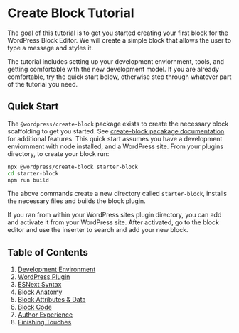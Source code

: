 
# Create Block Tutorial

The goal of this tutorial is to get you started creating your first block for the WordPress Block Editor. We will create a simple block that allows the user to type a message and styles it.

The tutorial includes setting up your development enviornment, tools, and getting comfortable with the new development model. If you are already comfortable, try the quick start below, otherwise step through whatever part of the tutorial you need.

## Quick Start

The `@wordpress/create-block` package exists to create the necessary block scaffolding to get you started. See [create-block pacakage documentation](https://www.npmjs.com/package/@wordpress/create-block) for additional features. This quick start assumes you have a development enviornment with node installed, and a WordPress site. From your plugins directory, to create your block run:

```bash
npx @wordpress/create-block starter-block
cd starter-block
npm run build
```

The above commands create a new directory called `starter-block`, installs the necessary files and builds the block plugin.

If you ran from within your WordPress sites plugin directory, you can add and activate it from your WordPress site. After activated, go to the block editor and use the inserter to search and add your new block.

## Table of Contents

1. [Development Environment](devenv.md)
2. [WordPress Plugin](wp-plugin.md)
3. [ESNext Syntax](esnext-js.md)
4. [Block Anatomy ](block-anatomy.md)
5. [Block Attributes & Data](block-attributes.md)
6. [Block Code](block-code.md)
7. [Author Experience](author-experience.md)
8. [Finishing Touches](finishing.md)
